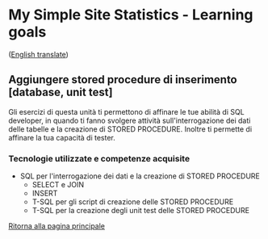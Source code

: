 # My Simple Site Statistics - Learning goals
([English translate](AddStoredProcedures.md))  

## Aggiungere stored procedure di inserimento [database, unit test]

Gli esercizi di questa unità ti permettono di affinare le tue abilità di SQL developer, in quando ti fanno svolgere attività sull'interrogazione dei dati delle tabelle e la creazione di STORED PROCEDURE. Inoltre ti permette di affinare la tua capacità di tester.  

### Tecnologie utilizzate e competenze acquisite
- SQL per l'interrogazione dei dati e la creazione di STORED PROCEDURE
    - SELECT e JOIN
    - INSERT
    - T-SQL per gli script di creazione delle STORED PROCEDURE
    - T-SQL per la creazione degli unit test delle STORED PROCEDURE



[Ritorna alla pagina principale](../README_IT.md)  